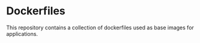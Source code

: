 # Dockerfiles

This repository contains a collection of dockerfiles used as base images for applications.
